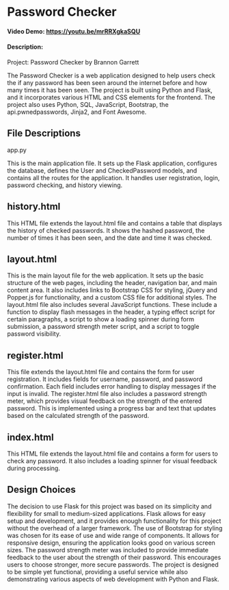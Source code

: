 # Password Checker
#### Video Demo:  https://youtu.be/mrRRXgkaSQU
#### Description:
Project: Password Checker by Brannon Garrett

The Password Checker is a web application designed to help users check the if any password has been seen around the internet before and how many times it has been seen. The project is built using Python and Flask, and it incorporates various HTML and CSS elements for the frontend. The project also uses Python, SQL, JavaScript, Bootstrap, the api.pwnedpasswords, Jinja2, and Font Awesome.

## File Descriptions

app.py

This is the main application file. It sets up the Flask application, configures the database, defines the User and CheckedPassword models, and contains all the routes for the application. It handles user registration, login, password checking, and history viewing.

## history.html

This HTML file extends the layout.html file and contains a table that displays the history of checked passwords. It shows the hashed password, the number of times it has been seen, and the date and time it was checked.

## layout.html

This is the main layout file for the web application. It sets up the basic structure of the web pages, including the header, navigation bar, and main content area. It also includes links to Bootstrap CSS for styling, jQuery and Popper.js for functionality, and a custom CSS file for additional styles.
The layout.html file also includes several JavaScript functions. These include a function to display flash messages in the header, a typing effect script for certain paragraphs, a script to show a loading spinner during form submission, a password strength meter script, and a script to toggle password visibility.

## register.html

This file extends the layout.html file and contains the form for user registration. It includes fields for username, password, and password confirmation. Each field includes error handling to display messages if the input is invalid.
The register.html file also includes a password strength meter, which provides visual feedback on the strength of the entered password. This is implemented using a progress bar and text that updates based on the calculated strength of the password.

## index.html

This HTML file extends the layout.html file and contains a form for users to check any password. It also includes a loading spinner for visual feedback during processing.

## Design Choices

The decision to use Flask for this project was based on its simplicity and flexibility for small to medium-sized applications. Flask allows for easy setup and development, and it provides enough functionality for this project without the overhead of a larger framework.
The use of Bootstrap for styling was chosen for its ease of use and wide range of components. It allows for responsive design, ensuring the application looks good on various screen sizes.
The password strength meter was included to provide immediate feedback to the user about the strength of their password. This encourages users to choose stronger, more secure passwords.
The project is designed to be simple yet functional, providing a useful service while also demonstrating various aspects of web development with Python and Flask.
